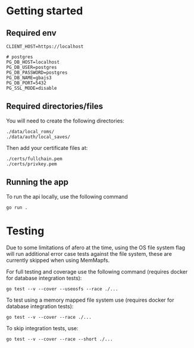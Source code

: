 # Getting started

## Required env

```
CLIENT_HOST=https://localhost

# postgres
PG_DB_HOST=localhost
PG_DB_USER=postgres
PG_DB_PASSWORD=postgres
PG_DB_NAME=gbajs3
PG_DB_PORT=5432
PG_SSL_MODE=disable
```

## Required directories/files

You will need to create the following directories:

```
./data/local_roms/
./data/auth/local_saves/
```

Then add your certificate files at:

```
./certs/fullchain.pem
./certs/privkey.pem
```

## Running the app

To run the api locally, use the following command

```
go run .
```

# Testing

Due to some limitations of afero at the time, using the OS file system flag will run additional error case tests against the file system, these are currently skipped when using MemMapfs.

For full testing and coverage use the following command (requires docker for database integration tests):

```
go test --v --cover --useosfs --race ./...
```

To test using a memory mapped file system use (requires docker for database integration tests):

```
go test --v --cover --race ./...
```

To skip integration tests, use:

```
go test --v --cover --race --short ./...
```
